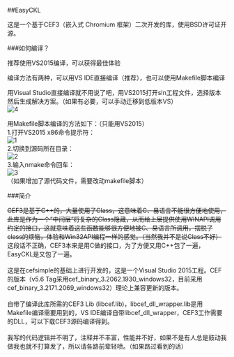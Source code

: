 ﻿##EasyCKL

这是一个基于CEF3（嵌入式 Chromium 框架）二次开发的库，使用BSD许可证开源。<br>

###如何编译？

推荐使用VS2015编译，可以获得最佳体验<br>

编译方法有两种，可以用VS IDE直接编译（推荐），也可以使用Makefile脚本编译<br>

用Visual Studio直接编译就不用说了吧，用VS2015打开sln工程文件，选择版本然后生成解决方案。（如果有必要，可以手动迁移到低版本VS）<br>
![4](http://git.oschina.net/daemon_process/EasyCKL/raw/master/pic/4.png)<br>

用Makefile脚本编译的方法如下：（只能用VS2015）<br>
1.打开VS2015 x86命令提示符：<br>
![1](http://git.oschina.net/daemon_process/EasyCKL/raw/master/pic/1.png)<br>
2.切换到源码所在目录：<br>
![2](http://git.oschina.net/daemon_process/EasyCKL/raw/master/pic/2.png)<br>
3.输入nmake命令回车：<br>
![3](http://git.oschina.net/daemon_process/EasyCKL/raw/master/pic/3.png)<br>
（如果增加了源代码文件，需要改动makefile脚本）<br>

###简介

~~CEF3是基于C++的，大量使用了Class，这意味着C、易语言不能很方便地使用，此库是作为一个“中间层”将复杂的Class隐藏，从而给上层提供使用WINAPI调用约定的接口，这就意味着这些函数能够很方便地被C、易语言所调用，摆脱了class的烦恼，体验和Win32API编程一样的感觉。（当然我并不是说Class不好）~~<br>
这段话不正确，CEF3本来是用C做的接口，为了方便又用C++包了一遍，EasyCKL是又包了一遍。<br>
<br>
这是在cefsimple的基础上进行开发的，这是一个Visual Studio 2015工程。CEF的版本（v5.6 Tag采用cef_binary_3.2062.1930_windows32，目前采用cef_binary_3.2171.2069_windows32）理论上兼容更新的版本。<br>
<br>
自带了编译此库所需的CEF3 Lib (libcef.lib)，libcef_dll_wrapper.lib是用Makefile编译需要用到的，VS IDE编译自带libcef_dll_wrapper，CEF3工作需要的DLL，可以下载CEF3源码编译得到。<br>
<br>
我写的代码逻辑并不明了，注释并不丰富，性能并不好，如果不是有人总是鼓动我做我也就不打算发了，所以请各路前辈轻喷。（如果路过看到的话）<br>
<br>